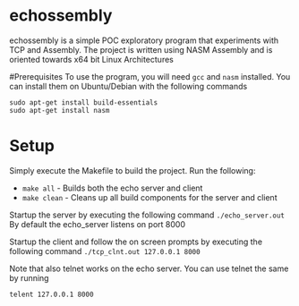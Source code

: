 # echossembly
echossembly is a simple POC exploratory program that experiments with TCP and Assembly. The project
is written using NASM Assembly and is oriented towards x64 bit Linux Architectures

#Prerequisites
To use the program, you will need `gcc` and `nasm` installed. You can install them on Ubuntu/Debian
with the following commands
```
sudo apt-get install build-essentials
sudo apt-get install nasm
```
# Setup
Simply execute the Makefile to build the project. Run the following:
* `make all` - Builds both the echo server and client
* `make clean` - Cleans up all build components for the server and client

Startup the server by executing the following command
`./echo_server.out`
By default the echo_server listens on port 8000

Startup the client and follow the on screen prompts by executing the following command
`./tcp_clnt.out 127.0.0.1 8000`

Note that also telnet works on the echo server. You can use telnet the same by running
```
telent 127.0.0.1 8000
```

